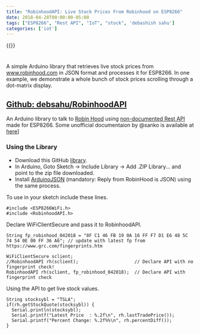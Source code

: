 ```yaml
---
title: "RobinhoodAPI: Live Stock Prices From Robinhood on ESP8266"
date: 2018-04-28T00:00:00-05:00
tags: ["ESP8266", "Rest API", "IoT", "stock", 'debashish sahu']
categories: ['iot']
---
```


{{<youtube dZNI3xsheE0>}}

#

A simple Arduino library that retrieves live stock prices from www.robinhood.com in JSON format and processes it for ESP8266. In one example, we demonstrate a whole bunch of stock prices scrolling through a dot-matrix display.

## [Github: debsahu/RobinhoodAPI](https://github.com/debsahu/RobinhoodAPI)

An Arduino library to talk to [Robin Hood](https://robinhood.com/) using [non-documented Rest API](https://support.robinhood.com/hc/en-us/articles/210216823-Robinhood-API-Integrations) made for ESP8266. Some unofficial documentaion by @sanko is available at [here](https://github.com/sanko/Robinhood)]

### Using the Library

* Download this GitHub [library](https://github.com/debsahu/RobinhoodAPI/archive/master.zip).
* In Arduino, Goto Sketch -> Include Library -> Add .ZIP Library... and point to the zip file downloaded.
* Install [ArduinoJSON](https://github.com/bblanchon/ArduinoJson) (mandatory: Reply from RobinHood is JSON) using the same process.

To use in your sketch include these lines.
```
#include <ESP8266WiFi.h>
#include <RobinhoodAPI.h>
```
Declare WiFiClientSecure and pass it to RobinhoodAPI.
```
String fp_robinhood_042018 = "8F C1 46 FB 19 0A 16 FF F7 D1 E6 48 5C 74 54 0E 00 FF 36 A6"; // update with latest fp from https://www.grc.com/fingerprints.htm

WiFiClientSecure sclient;
//RobinhoodAPI rh(sclient);                     // Declare API with no fingerprint check!
RobinhoodAPI rh(sclient, fp_robinhood_042018);  // Declare API with fingerprint check
```
Using the API to get live stock values.
```
String stocksybl = "TSLA";
if(rh.getStockQuote(stocksybl)) {
  Serial.println(stocksybl);
  Serial.printf("Latest Price  : %.2f\n", rh.lastTradePrice());
  Serial.printf("Percent Change: %.2f%%\n", rh.percentDiff());
}
```
